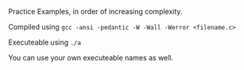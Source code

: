Practice Examples, in order of increasing complexity. 

Compiled using
`gcc -ansi -pedantic -W -Wall -Werror <filename.c>`

Executeable using 
`./a` 

You can use your own executeable names as well.
